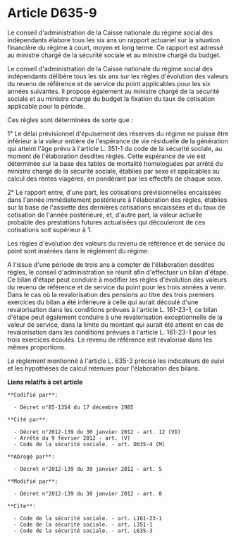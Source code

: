 # Article D635-9

Le conseil d'administration de la Caisse nationale du régime social des indépendants élabore tous les six ans un rapport
actuariel sur la situation financière du régime à court, moyen et long terme. Ce rapport est adressé au ministre chargé de la
sécurité sociale et au ministre chargé du budget. 

Le conseil d'administration de la Caisse nationale du régime social des indépendants délibère tous les six ans sur les règles
d'évolution des valeurs du revenu de référence et de service du point applicables pour les six années suivantes. Il propose
également au ministre chargé de la sécurité sociale et au ministre chargé du budget la fixation du taux de cotisation
applicable pour la période. 

Ces règles sont déterminées de sorte que : 

1° Le délai prévisionnel d'épuisement des réserves du régime ne puisse être inférieur à la valeur entière de l'espérance de
vie résiduelle de la génération qui atteint l'âge prévu à l'article L. 351-1 du code de la sécurité sociale, au moment de
l'élaboration desdites règles. Cette espérance de vie est déterminée sur la base des tables de mortalité homologuées par
arrêté du ministre chargé de la sécurité sociale, établies par sexe et applicables au calcul des rentes viagères, en
pondérant par les effectifs de chaque sexe. 

2° Le rapport entre, d'une part, les cotisations prévisionnelles encaissées dans l'année immédiatement postérieure à
l'élaboration des règles, établies sur la base de l'assiette des dernières cotisations encaissées et du taux de cotisation de
l'année postérieure, et, d'autre part, la valeur actuelle probable des prestations futures actualisées qui découleront de ces
cotisations soit supérieur à 1. 

Les règles d'évolution des valeurs du revenu de référence et de service du point sont insérées dans le règlement du régime. 

A l'issue d'une période de trois ans à compter de l'élaboration desdites règles, le conseil d'administration se réunit afin
d'effectuer un bilan d'étape. Ce bilan d'étape peut conduire à modifier les règles d'évolution des valeurs du revenu de
référence et de service du point pour les trois années à venir. Dans le cas où la revalorisation des pensions au titre des
trois premiers exercices du bilan a été inférieure à celle qui aurait découlé d'une revalorisation dans les conditions
prévues à l'article L. 161-23-1, ce bilan d'étape peut également conduire à une revalorisation exceptionnelle de la valeur de
service, dans la limite du montant qui aurait été atteint en cas de revalorisation dans les conditions prévues à l'article L.
161-23-1 pour les trois exercices écoulés. Le revenu de référence est revalorisé dans les mêmes proportions. 

Le règlement mentionné à l'article L. 635-3 précise les indicateurs de suivi et les hypothèses de calcul retenues pour
l'élaboration des bilans.

**Liens relatifs à cet article**

	**Codifié par**:

	  - Décret n°85-1354 du 17 décembre 1985

	**Cité par**:

	  - Décret n°2012-139 du 30 janvier 2012 - art. 12 (VD)
	  - Arrêté du 9 février 2012 - art. (V)
	  - Code de la sécurité sociale. - art. D635-4 (M)

	**Abrogé par**:

	  - Décret n°2012-139 du 30 janvier 2012 - art. 5

	**Modifié par**:

	  - Décret n°2012-139 du 30 janvier 2012 - art. 8

	**Cite**:

	  - Code de la sécurité sociale. - art. L161-23-1
	  - Code de la sécurité sociale. - art. L351-1
	  - Code de la sécurité sociale. - art. L635-3
